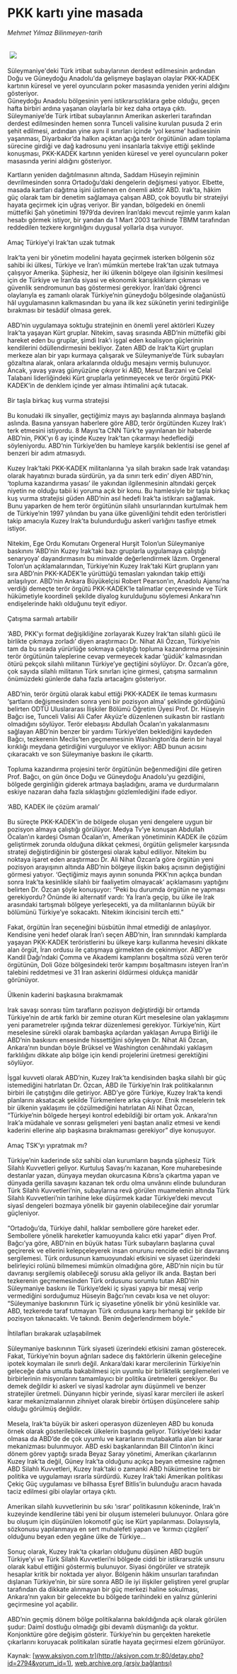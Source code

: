 # PKK kartı yine masada

*Mehmet Yılmaz Bilinmeyen-tarih*

<div>
 <font>
  <img border="0" height="1" src="/web/20041106200536im_/http://aksiyon.com.tr/images/blank.gif"/>
 </font>
 <font class="content">
  <p>
   <img border="0" hspace="5" src="http://web.archive.org/web/20041106200536im_/http://www.aksiyon.com.tr/resim/449/40.jpg" vspace="5"/>
  </p>
 </font>
 <font class="content">
  Süleymaniye'deki Türk irtibat subaylarının derdest edilmesinin ardından Doğu ve Güneydoğu Anadolu'da gelişmeye başlayan olaylar PKK-KADEK kartının küresel ve yerel oyuncuların poker masasında yeniden yerini aldığını gösteriyor.
  <br/>
  Güneydoğu Anadolu bölgesinin yeni istikrarsızlıklara gebe olduğu, geçen hafta birbiri ardına yaşanan olaylarla bir kez daha ortaya çıktı. Süleymaniye’de Türk irtibat subaylarının Amerikan askerleri tarafından derdest edilmesinden hemen sonra Tunceli valisine kurulan pusuda 2 erin şehit edilmesi, ardından yine aynı il sınırları içinde ‘yol kesme’ hadisesinin yaşanması, Diyarbakır’da halkın açıktan açığa terör örgütünün adam toplama sürecine girdiği ve dağ kadrosunu yeni insanlarla takviye ettiği şeklinde konuşması, PKK-KADEK kartının yeniden küresel ve yerel oyuncuların poker masasında yerini aldığını gösteriyor.
 </font>
 <p>
  <font class="content">
   Kartların yeniden dağıtılmasının altında, Saddam Hüseyin rejiminin devrilmesinden sonra Ortadoğu’daki dengelerin değişmesi yatıyor. Elbette, masada kartları dağıtma işini üstlenen en önemli aktör ABD. Irak’ta, hâkim güç olarak tam bir denetim sağlamaya çalışan ABD, çok boyutlu bir stratejiyi hayata geçirmek için uğraş veriyor. Bir yandan, bölgedeki en önemli müttefiki Şah yönetimini 1979’da deviren İran’daki mevcut rejimle yarım kalan hesabı görmek istiyor, bir yandan da 1 Mart 2003 tarihinde TBMM tarafından reddedilen tezkere kırgınlığını duygusal yollarla dışa vuruyor.
   <br/>
   <br/>
   Amaç Türkiye’yi Irak’tan uzak tutmak
   <br/>
   <br/>
   Irak’ta yeni bir yönetim modelini hayata geçirmek isterken bölgenin söz sahibi iki ülkesi, Türkiye ve İran’ı mümkün mertebe Irak’tan uzak tutmaya çalışıyor Amerika. Şüphesiz, her iki ülkenin bölgeye olan ilgisinin kesilmesi için de Türkiye ve İran’da siyasi ve ekonomik karışıklıkların çıkması ve güvenlik sendromunun baş göstermesi gerekiyor. İran’daki öğrenci olaylarıyla eş zamanlı olarak Türkiye’nin güneydoğu bölgesinde olağanüstü hâl uygulamasının kalkmasından bu yana ilk kez sükûnetin yerini tedirginliğe bırakması bir tesâdüf olmasa gerek.
   <br/>
   <br/>
   ABD’nin uygulamaya soktuğu stratejinin en önemli yerel aktörleri Kuzey Irak’ta yaşayan Kürt gruplar. Nitekim, savaş sırasında ABD’nin müttefiki gibi hareket eden bu gruplar, şimdi Irak’ı işgal eden koalisyon güçlerinin kendilerini ödüllendirmesini bekliyor. Zaten ABD de Irak’ta Kürt grupları merkeze alan bir yapı kurmaya çalışarak ve Süleymaniye’de Türk subayları gözaltına alarak, onlara arkalarında olduğu mesajını vermiş bulunuyor. Ancak, yavaş yavaş günyüzüne çıkıyor ki ABD, Mesut Barzani ve Celal Talabani liderliğindeki Kürt gruplarla yetinmeyecek ve terör örgütü PKK-KADEK’in de denklem içinde yer alması ihtimalini açık tutacak.
   <br/>
   <br/>
   Bir taşla birkaç kuş vurma stratejisi
   <br/>
   <br/>
   Bu konudaki ilk sinyaller, geçtiğimiz mayıs ayı başlarında alınmaya başlandı aslında. Basına yansıyan haberlere göre ABD, terör örgütünden Kuzey Irak’ı terk etmesini istiyordu. 8 Mayıs’ta CNN Türk’te yayınlanan bir haberde ABD’nin, PKK’yı 6 ay içinde Kuzey Irak’tan çıkarmayı hedeflediği söyleniyordu. ABD’nin Türkiye’den bu hamleye karşılık beklentisi ise genel af benzeri bir adım atmasıydı.
   <br/>
   <br/>
   Kuzey Irak’taki PKK-KADEK militanlarına ‘ya silah bırakın sade Irak vatandaşı olarak hayatınızı burada sürdürün, ya da sınırı terk edin’ diyen ABD’nin, ‘topluma kazandırma yasası’ ile yakından ilgilenmesinin altındaki gerçek niyetin ne olduğu tabii ki yoruma açık bir konu. Bu hamlesiyle bir taşla birkaç kuş vurma stratejisi güden ABD’nin asıl hedefi Irak’ta istikrarı sağlamak. Bunu yaparken de hem terör örgütünün silahlı unsurlarından kurtulmak hem de Türkiye’nin 1997 yılından bu yana ülke güvenliğini tehdit eden teröristleri takip amacıyla Kuzey Irak’ta bulundurduğu askerî varlığını tasfiye etmek istiyor.
   <br/>
   <br/>
   Nitekim, Ege Ordu Komutanı Orgeneral Hurşit Tolon’un Süleymaniye baskınını ‘ABD’nin Kuzey Irak’taki bazı gruplarla uygulamaya çalıştığı senaryoya’ dayandırmasını bu minvalde değerlendirmek lâzım. Orgeneral Tolon’un açıklamalarından, Türkiye’nin Kuzey Irak’taki Kürt grupların yanı sıra ABD’nin PKK-KADEK’le yürüttüğü temasları yakından takip ettiği anlaşılıyor. ABD’nin Ankara Büyükelçisi Robert Pearson’ın, Anadolu Ajansı’na verdiği demeçte terör örgütü PKK-KADEK’le talimatlar çerçevesinde ve Türk hükümetiyle koordineli şekilde diyalog kurulduğunu söylemesi Ankara’nın endişelerinde haklı olduğunu teyit ediyor.
   <br/>
   <br/>
   Çatışma sarmalı artabilir
   <br/>
   <br/>
   ‘ABD, PKK’yı format değişikliğine zorlayarak Kuzey Irak’tan silahlı gücü ile birlikte çıkmaya zorladı’ diyen araştırmacı Dr. Nihat Ali Özcan, Türkiye’nin tam da bu sırada yürürlüğe sokmaya çalıştığı topluma kazandırma projesinin terör örgütünün taleplerine cevap vermeyecek kadar ‘güdük’ kalmasından ötürü pekçok silahlı militanın Türkiye’ye geçtiğini söylüyor. Dr. Özcan’a göre, çok sayıda silahlı militanın Türk sınırları içine girmesi, çatışma sarmalının önümüzdeki günlerde daha fazla artacağını gösteriyor.
   <br/>
   <br/>
   ABD’nin, terör örgütü olarak kabul ettiği PKK-KADEK ile temas kurmasını ‘şartların değişmesinden sonra yeni bir pozisyon alma’ şeklinde gördüğünü belirten ODTÜ Uluslararası İlişkiler Bölümü Öğretim Üyesi Prof. Dr. Hüseyin Bağcı ise, Tunceli Valisi Ali Cafer Akyüz’e düzenlenen suikastın bir rastlantı olmadığını söylüyor. Terör elebaşısı Abdullah Öcalan’ın yakalanmasını sağlayan ABD’nin benzer bir yardımı Türkiye’den beklediğini kaydeden Bağcı, tezkerenin Meclis’ten geçmemesinin Washington’da derin bir hayal kırıklığı meydana getirdiğini vurguluyor ve ekliyor: ABD bunun acısını çıkaracaktı ve son Süleymaniye baskını ile çıkarttı.
   <br/>
   <br/>
   Topluma kazandırma projesini terör örgütünün beğenmediğini dile getiren Prof. Bağcı, on gün önce Doğu ve Güneydoğu Anadolu’yu gezdiğini, bölgede gerginliğin giderek artmaya başladığını, arama ve durdurmaların eskiye nazaran daha fazla sıklaştığını gözlemlediğini ifade ediyor.
   <br/>
   <br/>
   ‘ABD, KADEK ile çözüm aramalı’
   <br/>
   <br/>
   Bu süreçte PKK-KADEK’in de bölgede oluşan yeni dengelere uygun bir pozisyon almaya çalıştığı görülüyor. Medya Tv’ye konuşan Abdullah Öcalan’ın kardeşi Osman Öcalan’ın, Amerikan yönetiminin KADEK ile çözüm geliştirmek zorunda olduğuna dikkat çekmesi, örgütün gelişmeler karşısında strateji değiştirdiğinin bir göstergesi olarak kabul ediliyor. Nitekim bu noktaya işaret eden araştırmacı Dr. Ali Nihat Özcan’a göre örgütün yeni pozisyon arayışının altında ABD’nin bölgeye ilişkin bakış açısının değiştiğini görmesi yatıyor. ‘Geçtiğimiz mayıs ayının sonunda PKK’nın açıkça bundan sonra Irak’ta kesinlikle silahlı bir faaliyetim olmayacak’ açıklamasını yaptığını belirten Dr. Özcan şöyle konuşuyor: “Peki bu durumda örgütün ne yapması gerekiyordu? Önünde iki alternatif vardı: Ya İran’a geçip, bu ülke ile Irak arasındaki tartışmalı bölgeye yerleşecekti, ya da militanlarının büyük bir bölümünü Türkiye’ye sokacaktı. Nitekim ikincisini tercih etti.”
   <br/>
   <br/>
   Fakat, örgütün İran seçeneğini büsbütün ihmal etmediği de anlaşılıyor. Kendisine yeni hedef olarak İran’ı seçen ABD’nin, İran sınırındaki kamplarda yaşayan PKK-KADEK teröristlerini bu ülkeye karşı kullanma hevesini dikkate alan örgüt, İran ordusu ile çatışmaya girmekten de çekinmiyor. ABD’ye Kandil Dağı’ndaki Çomma ve Akademi kamplarını boşaltma sözü veren terör örgütünün, Doli Göze bölgesindeki terör kampını boşaltmasını isteyen İran’ın talebini reddetmesi ve 31 İran askerini öldürmesi oldukça manidâr görünüyor.
   <br/>
   <br/>
   Ülkenin kaderini başkasına bırakmamak
   <br/>
   <br/>
   Irak savaşı sonrası tüm tarafların pozisyon değiştirdiği bir ortamda Türkiye’nin de artık farklı bir zemine oturan Kürt meselesine olan yaklaşımını yeni parametreler ışığında tekrar düzenlemesi gerekiyor. Türkiye’nin, Kürt meselesine sürekli olarak bambaşka açılardan yaklaşan Avrupa Birliği ile ABD’nin baskısını ensesinde hissettiğini söyleyen Dr. Nihat Ali Özcan, Ankara’nın bundan böyle Brüksel ve Washington cenâhındaki yaklaşım farklılığını dikkate alıp bölge için kendi projelerini üretmesi gerektiğini söylüyor.
   <br/>
   <br/>
   İşgal kuvveti olarak ABD’nin, Kuzey Irak’ta kendisinden başka silahlı bir güç istemediğini hatırlatan Dr. Özcan, ABD ile Türkiye’nin Irak politikalarının birbiri ile çatıştığını dile getiriyor. ABD’ye göre Türkiye, Kuzey Irak’ta kendi planlarını aksatacak şekilde Türkmenlere arka çıkıyor. Etnik meselelerin tek bir ülkenin yaklaşımı ile çözülmediğini hatırlatan Ali Nihat Özcan, “Türkiye’nin bölgede herşeyi kontrol edebildiği bir ortam yok. Ankara’nın Irak’a müdahale ve sonrası gelişmeleri yeni baştan analiz etmesi ve kendi kaderini ellerine alıp başkasına bırakmaması gerekiyor” diye konuşuyor.
   <br/>
   <br/>
   Amaç TSK’yı yıpratmak mı?
   <br/>
   <br/>
   Türkiye’nin kaderinde söz sahibi olan kurumların başında şüphesiz Türk Silahlı Kuvvetleri geliyor. Kurtuluş Savaşı’nı kazanan, Kore muharebesinde destanlar yazan, dünyaya meydan okurcasına Kıbrıs’a çıkartma yapan ve dünyada gerilla savaşını kazanan tek ordu olma unvânını elinde bulunduran Türk Silahlı Kuvvetleri’nin, subaylarına revâ görülen muamelenin altında Türk Silahlı Kuvvetleri’nin tarihine leke düşürmek kadar Türkiye’deki mevcut siyasî dengeleri bozmaya yönelik bir gayenin olabileceğine dair yorumlar güçleniyor.
   <br/>
   <br/>
   “Ortadoğu’da, Türkiye dahil, halklar sembollere göre hareket eder. Sembollere yönelik hareketler kamuoyunda kalıcı etki yapar” diyen Prof. Bağcı’ya göre, ABD’nin en büyük hatası Türk subayların başlarına çuval geçirerek ve ellerini kelepçeleyerek insan onurunu rencide edici bir davranış sergilemesi. Türk ordusunun kamuoyundaki etkisini ve siyaset üzerindeki belirleyici rolünü bilmemesi mümkün olmadığına göre, ABD’nin niçin bu tür davranışı sergilemiş olabileceği sorusu akla geliyor ilk anda. Baştan beri tezkerenin geçmemesinden Türk ordusunu sorumlu tutan ABD’nin Süleymaniye baskını ile Türkiye’deki iç siyasi yapıya bir mesaj verip vermediğini sorduğumuz Hüseyin Bağcı’nın cevabı kısa ve net oluyor: “Süleymaniye baskınının Türk iç siyasetine yönelik bir yönü kesinlikle var. ABD, tezkerede taraf tutmayan Türk ordusuna karşı herhangi bir şekilde bir pozisyon takınacaktı. Ve takındı. Benim değerlendirmem böyle.”
   <br/>
   <br/>
   İhtilafları bırakarak uzlaşabilmek
   <br/>
   <br/>
   Süleymaniye baskınının Türk siyaseti üzerindeki etkisini zaman gösterecek. Fakat, Türkiye’nin boyun ağrıları sadece dış faktörlerin ülkenin geleceğine ipotek koymaları ile sınırlı değil. Ankara’daki karar mercilerinin Türkiye’nin geleceğe daha umutla bakabilmesi için uyumlu bir birliktelik sergilemeleri ve birbirlerinin misyonlarını tamamlayıcı bir politika üretmeleri gerekiyor. Bu demek değildir ki askerî ve siyasî kadrolar aynı düşünmeli ve benzer stratejiler üretmeli. Dünyanın hiçbir yerinde, siyasî karar mercileri ile askerî karar mekanizmalarının zihniyet olarak birebir örtüşen düşüncelere sahip olduğu görülmüş değildir.
   <br/>
   <br/>
   Mesela, Irak’ta büyük bir askeri operasyon düzenleyen ABD bu konuda örnek olarak gösterilebilecek ülkelerin başında geliyor. Türkiye’deki kadar olmasa da ABD’de de çok uyumlu ve kararlarını mutabakatla alan bir karar mekanizması bulunmuyor. ABD eski başkanlarından Bill Clinton’ın ikinci dönem görev yaptığı sırada Beyaz Saray yönetimi, Amerikan çıkarlarının Kuzey Irak’ta değil, Güney Irak’ta olduğunu açıkça beyan etmesine rağmen ABD Silahlı Kuvvetleri, Kuzey Irak’taki o zamanki ABD hükümetine ters bir politika ve uygulamayı ısrarla sürdürdü. Kuzey Irak’taki Amerikan politikası Çekiç Güç uygulaması ve bilhassa Eşref Bitlis’in bulunduğu aracın havada taciz edilmesi gibi olaylar ortaya çıktı.
   <br/>
   <br/>
   Amerikan silahlı kuvvetlerinin bu sıkı ‘ısrar’ politikasının kökeninde, Irak’ın kuzeyinde kendilerine tâbi yeni bir oluşum istemeleri bulunuyor. Onlara göre bu oluşum için düşünülen lokomotif güç ise Kürt yapılanması. Dolayısıyla, sözkonusu yapılanmaya en sert muhalefeti yapan ve ‘kırmızı çizgileri’ olduğunu beyan eden yegâne ülke de Türkiye...
   <br/>
   <br/>
   Sonuç olarak, Kuzey Irak’ta çıkarları olduğunu düşünen ABD bugün Türkiye’yi ve Türk Silahlı Kuvvetleri’ni bölgede ciddi bir istikrarsızlık unsuru olarak kabul ettiğini göstermiş bulunuyor. Siyasi öngörüler ve stratejik hesaplar kritik bir noktada yer alıyor. Bölgenin hâkim unsurları tarafından dışlanan Türkiye’nin, bir süre sonra ABD ile iyi ilişkiler geliştiren yerel gruplar tarafından da dikkate alınmayan bir güç merkezi haline sokulması, Ankara’nın yakın bir gelecekte bu bölgede tarihindeki en yalnız günlerini geçirmesine yol açabilir.
   <br/>
   <br/>
   ABD’nin geçmiş dönem bölge politikalarına bakıldığında açık olarak görülen şudur: Daimî dostluğu olmadığı gibi devamlı düşmanlığı da yoktur. Konjonktüre göre değişim gösterir. Türkiye’nin bu gerçekten hareketle çıkarlarını koruyacak politikaları süratle hayata geçirmesi elzem görünüyor.
   <br/>
  </font>
 </p>
</div>


Kaynak: [www.aksiyon.com.tr](http://aksiyon.com.tr:80/detay.php?id=2794&yorum_id=1), [web.archive.org (arşiv bağlantısı)](http://web.archive.org/web/20041106200536/http://aksiyon.com.tr:80/detay.php?id=2794&yorum_id=1)
